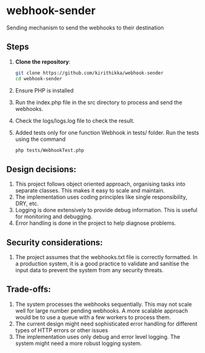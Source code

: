 # webhook-sender
Sending mechanism to send the webhooks to their destination

## Steps

1. **Clone the repository**:
   ```sh
   git clone https://github.com/kirithikka/webhook-sender
   cd webhook-sender
    ```

2. Ensure PHP is installed

3. Run the index.php file in the src directory to process and send the webhooks. 

4. Check the logs/logs.log file to check the result.

5. Added tests only for one function Webhook in tests/ folder. Run the tests using the command
    ```sh
    php tests/WebhookTest.php
    ```

## Design decisions:
1. This project follows object oriented approach, organising tasks into separate classes. This makes it easy to scale and maintain.
2. The implementation uses coding principles like single responsibility, DRY, etc.
3. Logging is done extensively to provide debug information. This is useful for monitoring and debugging.
4. Error handling is done in the project to help diagnose problems.

## Security considerations:
1. The project assumes that the webhooks.txt file is correctly formatted. In a production system, it is a good practice to validate and sanitise the input data to prevent the system from any security threats.

## Trade-offs:
1. The system processes the webhooks sequentially. This may not scale well for large number pending webhooks. A more scalable approach would be to use a queue with a few workers to process them.
2. The current design might need sophisticated error handling for different types of HTTP errors or other issues
3. The implementation uses only debug and error level logging. The system might need a more robust logging system.
